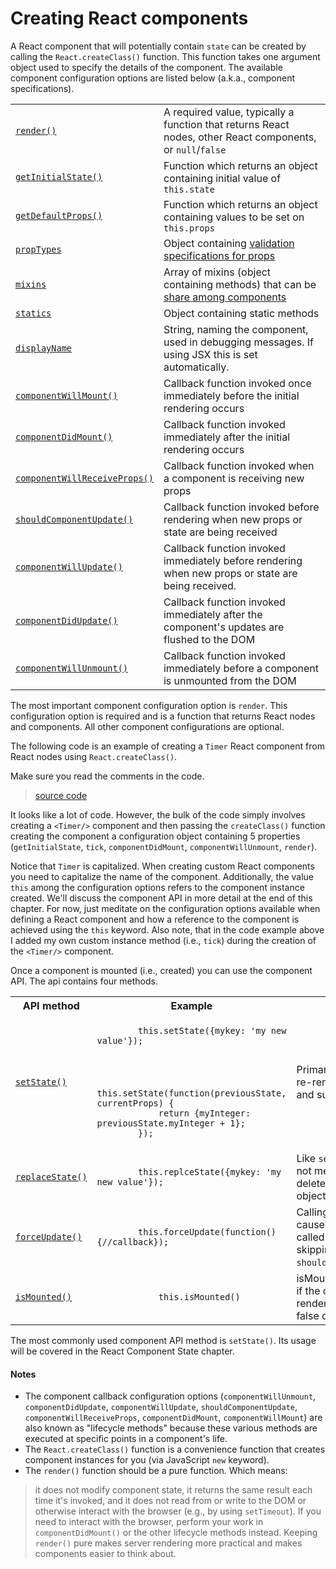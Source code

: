 # Creating React components

A React component that will potentially contain `state` can be created by calling the `React.createClass()` function. This function takes one argument object used to specify the details of the component. The available component configuration options are listed below (a.k.a., component specifications).

<table>
  <tr>
    <td><a href="http://facebook.github.io/react/docs/component-specs.html#render"><code>render()</code></a></td>
    <td>A required value, typically a function that returns React nodes, other React components, or <code>null</code>/<code>false</code></td>
  </tr>

  <tr>
    <td><a href="http://facebook.github.io/react/docs/component-specs.html#getinitialstate"><code>getInitialState()</code></a></td>
    <td>Function which returns an object containing initial value of <code>this.state</code></td>
  </tr>

  <tr>
  <td><a href="http://facebook.github.io/react/docs/component-specs.html#getdefaultprops"><code>getDefaultProps()</code></a></td>
  <td>Function which returns an object containing values to be set on <code>this.props</code></td>
</tr>

<tr>
  <td><a href="http://facebook.github.io/react/docs/component-specs.html#proptypes"><code>propTypes</code></a></td>
  <td>Object containing <a href="http://facebook.github.io/react/docs/reusable-components.html#prop-validation">validation specifications for props</a></td>
</tr>

<tr>
  <td><a href="http://facebook.github.io/react/docs/component-specs.html#mixins"><code>mixins</code></a> </td>
  <td>Array of mixins (object containing methods) that can be <a href="http://facebook.github.io/react/docs/reusable-components.html#mixins">share among components</a></td>
</tr>

<tr>
  <td><a href="http://facebook.github.io/react/docs/component-specs.html#statics"><code>statics</code></a> </td>
  <td>Object containing static methods</td>
</tr>

<tr>
  <td><a href="http://facebook.github.io/react/docs/component-specs.html#displayname"><code>displayName</code></a></td>
  <td>String, naming the component, used in debugging messages. If using JSX this is set automatically.</td>
</tr>

<tr>
  <td><a href="http://facebook.github.io/react/docs/component-specs.html#displayname"><code>componentWillMount()</code></a></td>
  <td>Callback function invoked once immediately before the initial rendering occurs</td>
</tr>

<tr>
  <td><a href="http://facebook.github.io/react/docs/component-specs.html#mounting-componentdidmount"><code>componentDidMount()</code></a></td>
  <td>Callback function invoked immediately after the initial rendering occurs</td>
</tr>

<tr>
  <td><a href="http://facebook.github.io/react/docs/component-specs.html#updating-componentwillreceiveprops"><code>componentWillReceiveProps()</code></a></td>
  <td>Callback function invoked when a component is receiving new props</td>
</tr>

<tr>
  <td><a href="http://facebook.github.io/react/docs/component-specs.html#updating-shouldcomponentupdate"><code>shouldComponentUpdate()</code></a></td>
  <td>Callback function invoked before rendering when new props or state are being received</td>
</tr>

<tr>
  <td><a href="http://facebook.github.io/react/docs/component-specs.html#updating-componentwillupdate"><code>componentWillUpdate()</code></a></td>
  <td>Callback function invoked immediately before rendering when new props or state are being received.</td>
</tr>

<tr>
  <td><a href="http://facebook.github.io/react/docs/component-specs.html#updating-componentdidupdate"><code>componentDidUpdate()</code></a></td>
  <td>Callback function invoked immediately after the component&#39;s updates are flushed to the DOM</td>
</tr>

<tr>
  <td><a href="http://facebook.github.io/react/docs/component-specs.html#unmounting-componentwillunmount"><code>componentWillUnmount()</code></a></td>
  <td>Callback function invoked immediately before a component is unmounted from the DOM</td>
</tr>
</table>

The most important component configuration option is `render`. This configuration option is required and is a function that returns React nodes and components. All other component configurations are optional.

The following code is an example of creating a `Timer` React component from React nodes using `React.createClass()`.

Make sure you read the comments in the code.

> [source code](https://jsfiddle.net/12u58fjb/#tabs=js,result,html,resources)

It looks like a lot of code. However, the bulk of the code simply involves creating a `<Timer/>` component and then passing the `createClass()` function creating the component a configuration object containing 5 properties (`getInitialState`, `tick`, `componentDidMount`, `componentWillUnmount`, `render`).

Notice that `Timer` is capitalized. When creating custom React components you need to capitalize the name of the component. Additionally, the value `this` among the configuration options refers to the component instance created. We'll discuss the component API in more detail at the end of this chapter. For now, just meditate on the configuration options available when defining a React component and how a reference to the component is achieved using the `this` keyword. Also note, that in the code example above I added my own custom instance method (i.e., `tick`) during the creation of the `<Timer/>` component.

Once a component is mounted (i.e., created) you can use the component API. The api contains four methods.

<table>
	<tr>
	  <th>API method</th>
	  <th>Example</th>
	  <th>Description</th>
	</tr>
  <tr>
    <td><a href="https://facebook.github.io/react/docs/component-api.html#setstate"><code>setState()</code></a></td>
    <td>
	<code>
		this.setState({mykey: 'my new value'});
	</code>
	<br><br>
	<code>
		this.setState(function(previousState, currentProps) {
			return {myInteger: previousState.myInteger + 1};
		});
	</code>
	</td>
	<td>
		Primary method used to re-render a component and sub components.
	</td>
  </tr>
  <tr>
	<td><a href="https://facebook.github.io/react/docs/component-api.html#replacestate"><code>replaceState()</code></a></td>
	<td>
	<code>
		this.replceState({mykey: 'my new value'});
	</code>
	</td>
	<td>Like <code>setState()</code> but does not merge old state just deletes it uses new object sent.</td>
  </tr>
  <tr>
	<td><a href="https://facebook.github.io/react/docs/component-api.html#forceupdate"><code>forceUpdate()</code></a></td>
	<td>
	<code>
		this.forceUpdate(function(){//callback});
	</code>
	</td>
	<td>Calling <code>forceUpdate()</code> will cause <code>render()</code> to be called on the component, skipping <code>shouldComponentUpdate()</code>.</td>
  </tr>
  <tr>
	<td><a href="https://facebook.github.io/react/docs/component-api.html#ismounted"><code>isMounted()</code></a></td>
	<td>
	<code>
			this.isMounted()
	</code>
</td>
	<td>isMounted() returns true if the component is rendered into the DOM, false otherwise. </td>
  </tr>
</table>

The most commonly used component API method is `setState()`. Its usage will be covered in the React Component State chapter.

#### Notes

* The component callback configuration options (`componentWillUnmount`, `componentDidUpdate`, `componentWillUpdate`, `shouldComponentUpdate`, `componentWillReceiveProps`, `componentDidMount`, `componentWillMount`) are also known as "lifecycle methods" because these various methods are executed at specific points in a component's life.
* The `React.createClass()` function is a convenience function that creates component instances for you (via JavaScript `new` keyword).
* The `render()` function should be a pure function. Which means:

>it does not modify component state, it returns the same result each time it's invoked, and it does not read from or write to the DOM or otherwise interact with the browser (e.g., by using `setTimeout`). If you need to interact with the browser, perform your work in `componentDidMount()` or the other lifecycle methods instead. Keeping `render()` pure makes server rendering more practical and makes components easier to think about.
